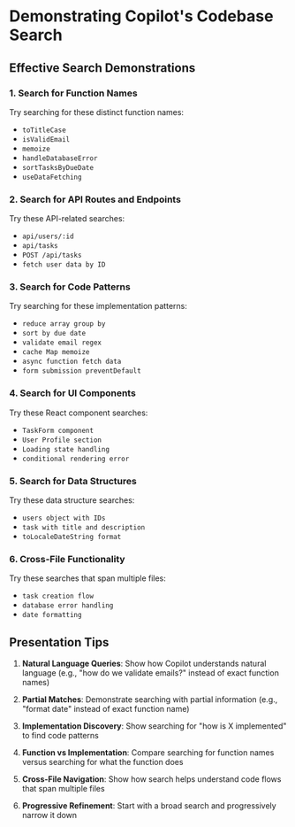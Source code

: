 # Demonstrating Copilot's Codebase Search

## Effective Search Demonstrations

### 1. Search for Function Names
Try searching for these distinct function names:
- `toTitleCase`
- `isValidEmail`
- `memoize`
- `handleDatabaseError`
- `sortTasksByDueDate`
- `useDataFetching`

### 2. Search for API Routes and Endpoints
Try these API-related searches:
- `api/users/:id`
- `api/tasks`
- `POST /api/tasks`
- `fetch user data by ID`

### 3. Search for Code Patterns
Try searching for these implementation patterns:
- `reduce array group by`
- `sort by due date`
- `validate email regex`
- `cache Map memoize`
- `async function fetch data`
- `form submission preventDefault`

### 4. Search for UI Components
Try these React component searches:
- `TaskForm component`
- `User Profile section`
- `Loading state handling`
- `conditional rendering error`

### 5. Search for Data Structures
Try these data structure searches:
- `users object with IDs`
- `task with title and description`
- `toLocaleDateString format`

### 6. Cross-File Functionality
Try these searches that span multiple files:
- `task creation flow`
- `database error handling`
- `date formatting`

## Presentation Tips

1. **Natural Language Queries**: Show how Copilot understands natural language (e.g., "how do we validate emails?" instead of exact function names)

2. **Partial Matches**: Demonstrate searching with partial information (e.g., "format date" instead of exact function name)

3. **Implementation Discovery**: Show searching for "how is X implemented" to find code patterns

4. **Function vs Implementation**: Compare searching for function names versus searching for what the function does

5. **Cross-File Navigation**: Show how search helps understand code flows that span multiple files

6. **Progressive Refinement**: Start with a broad search and progressively narrow it down